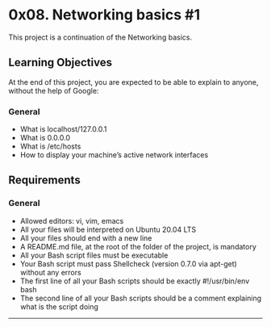 # 0x08. Networking basics #1
This project is a continuation of the Networking basics.

## Learning Objectives
At the end of this project, you are expected to be able to explain to anyone, without the help of Google:

### General
* What is localhost/127.0.0.1
* What is 0.0.0.0
* What is /etc/hosts
* How to display your machine’s active network interfaces

## Requirements
### General
* Allowed editors: vi, vim, emacs
* All your files will be interpreted on Ubuntu 20.04 LTS
* All your files should end with a new line
* A README.md file, at the root of the folder of the project, is mandatory
* All your Bash script files must be executable
* Your Bash script must pass Shellcheck (version 0.7.0 via apt-get) without any errors
* The first line of all your Bash scripts should be exactly #!/usr/bin/env bash
* The second line of all your Bash scripts should be a comment explaining what is the script doing
<hr>